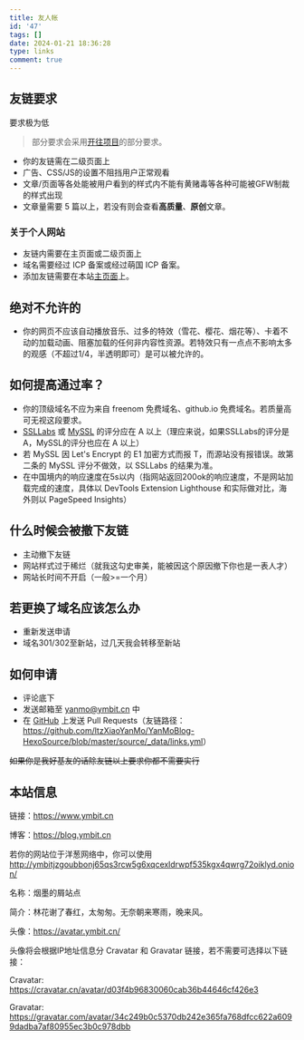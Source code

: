 ```yaml
---
title: 友人帐
id: '47'
tags: []
date: 2024-01-21 18:36:28
type: links
comment: true
---
```

## 友链要求

要求极为低

> 部分要求会采用[开往项目](https://www.travellings.cn/docs/join.html)的部分要求。
*   你的友链需在二级页面上
*   广告、CSS/JS的设置不阻挡用户正常观看
*   文章/页面等各处能被用户看到的样式内不能有黄赌毒等各种可能被GFW制裁的样式出现
*   文章量需要 5 篇以上，若没有则会查看**高质量**、**原创**文章。


### 关于个人网站
*   友链内需要在主页面或二级页面上
*   域名需要经过 ICP 备案或经过萌国 ICP 备案。
*   添加友链需要在本站[主页面](https://www.ymbit.cn)上。


## 绝对不允许的

*   你的网页不应该自动播放音乐、过多的特效（雪花、樱花、烟花等）、卡着不动的加载动画、阻塞加载的任何非内容性资源。若特效只有一点点不影响太多的观感（不超过1/4，半透明即可）是可以被允许的。

## 如何提高通过率？

*   你的顶级域名不应为来自 freenom 免费域名、github.io 免费域名。若质量高可无视这段要求。
*   [SSLLabs](https://www.ssllabs.com/) 或 [MySSL](https://myssl.com) 的评分应在 A 以上（理应来说，如果SSLLabs的评分是A，MySSL的评分也应在 A 以上）
*   若 MySSL 因 Let's Encrypt 的 E1 加密方式而报 T，而源站没有报错误。故第二条的 MySSL 评分不做效，以 SSLLabs 的结果为准。
*   在中国境内的响应速度在5s以内（指网站返回200ok的响应速度，不是网站加载完成的速度，具体以 DevTools Extension Lighthouse 和实际做对比，海外则以 PageSpeed Insights）

## 什么时候会被撤下友链

*   主动撤下友链
*   网站样式过于稀烂（就我这勾史审美，能被因这个原因撤下你也是一表人才）
*   网站长时间不开启（一般>=一个月）

## 若更换了域名应该怎么办

*   重新发送申请
*   域名301/302至新站，过几天我会转移至新站

## 如何申请

*   评论底下
*   发送邮箱至 [yanmo@ymbit.cn](mailto:yanmo@ymbit.cn) 中
*   在 [GitHub](https://github.com/ltzXiaoYanMo/YanMoBlog-HexoSource) 上发送 Pull Requests（友链路径：<https://github.com/ltzXiaoYanMo/YanMoBlog-HexoSource/blob/master/source/_data/links.yml>） 

~~如果你是我好基友的话除友链以上要求你都不需要实行~~

## 本站信息

链接：https://www.ymbit.cn

博客：https://blog.ymbit.cn

若你的网站位于洋葱网络中，你可以使用 <http://ymbitjzgoubbonj65qs3rcw5g6xqcexldrwpf535kgx4qwrg72oiklyd.onion/>

名称：烟墨的屑站点

简介：林花谢了春红，太匆匆。无奈朝来寒雨，晚来风。

头像：<https://avatar.ymbit.cn/>

头像将会根据IP地址信息分 Cravatar 和 Gravatar 链接，若不需要可选择以下链接：

Cravatar: <https://cravatar.cn/avatar/d03f4b96830060cab36b44646cf426e3>

Gravatar: <https://gravatar.com/avatar/34c249b0c5370db242e365fa768dfcc622a6099dadba7af80955ec3b0c978dbb>
